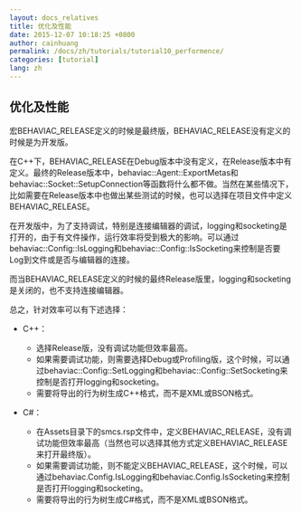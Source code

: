 ```yaml
---
layout: docs_relatives
title: 优化及性能
date: 2015-12-07 10:18:25 +0800
author: cainhuang
permalink: /docs/zh/tutorials/tutorial10_performence/
categories: [tutorial]
lang: zh
---
```


## 优化及性能
宏BEHAVIAC_RELEASE定义的时候是最终版，BEHAVIAC_RELEASE没有定义的时候是为开发版。

在C++下，BEHAVIAC_RELEASE在Debug版本中没有定义，在Release版本中有定义。最终的Release版本中，behaviac::Agent::ExportMetas和behaviac::Socket::SetupConnection等函数将什么都不做。当然在某些情况下，比如需要在Release版本中也做出某些测试的时候，也可以选择在项目文件中定义BEHAVIAC_RELEASE。

在开发版中，为了支持调试，特别是连接编辑器的调试，logging和socketing是打开的，由于有文件操作，运行效率将受到极大的影响。可以通过behaviac::Config::IsLogging和behaviac::Config::IsSocketing来控制是否要Log到文件或是否与编辑器的连接。

而当BEHAVIAC_RELEASE定义的时候的最终Release版里，logging和socketing是关闭的，也不支持连接编辑器。

总之，针对效率可以有下述选择：

- C++：
	- 选择Release版，没有调试功能但效率最高。
	- 如果需要调试功能，则需要选择Debug或Profiling版，这个时候，可以通过behaviac::Config::SetLogging和behaviac::Config::SetSocketing来控制是否打开logging和socketing。
	- 需要将导出的行为树生成C++格式，而不是XML或BSON格式。

- C#：
	- 在Assets目录下的smcs.rsp文件中，定义BEHAVIAC_RELEASE，没有调试功能但效率最高（当然也可以选择其他方式定义BEHAVIAC_RELEASE来打开最终版）。
	- 如果需要调试功能，则不能定义BEHAVIAC_RELEASE，这个时候，可以通过behaviac.Config.IsLogging和behaviac.Config.IsSocketing来控制是否打开logging和socketing。
	- 需要将导出的行为树生成C#格式，而不是XML或BSON格式。
